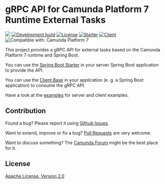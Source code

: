 # gRPC API for Camunda Platform 7 Runtime External Tasks

[![](https://img.shields.io/badge/Lifecycle-Proof%20of%20Concept-blueviolet)](https://github.com/Camunda-Community-Hub/community/blob/main/extension-lifecycle.md#proof-of-concept-)
[![Development build](https://github.com/camunda/camunda-platform-7-grpc-external-task/workflows/Development%20build/badge.svg?branch=master)](https://github.com/camunda/camunda-platform-7-grpc-external-task/actions?query=workflow%3A%22Development+build%22)
[![License](https://img.shields.io/badge/License-Apache%202.0-blue.svg)](./LICENSE)
[![Starter](https://img.shields.io/maven-central/v/org.camunda.community/camunda-platform-7-grpc-external-task-spring-boot-starter?color=green&label=starter)](https://search.maven.org/artifact/org.camunda.community/camunda-platform-7-grpc-external-task-spring-boot-starter)
[![Client](https://img.shields.io/maven-central/v/org.camunda.community/camunda-platform-7-grpc-external-task-client-core?color=green&label=client)](https://search.maven.org/artifact/org.camunda.community/camunda-platform-7-grpc-external-task-client-core)
![Compatible with: Camunda Platform 7](https://img.shields.io/badge/Compatible%20with-Camunda%20Platform%207-26d07c)

This project provides a gRPC API for external tasks based on the Camunda Platform 7 runtime and Spring Boot.

You can use the [Spring Boot Starter](./starter) in your server Spring Boot application to provide the API.

You can use the [Client Base](./client-core) in your application (e. g. a Spring Boot application) to consume the gRPC API.

Have a look at the [examples](./examples) for server and client examples.

## Contribution

Found a bug? Please report it using [Github Issues](../../issues).

Want to extend, improve or fix a bug? [Pull Requests](../../pulls) are very welcome.

Want to discuss something? The [Camunda Forum](https://forum.camunda.org/c/community-extensions) might be the best place for it.

## License

[Apache License, Version 2.0](./LICENSE)
